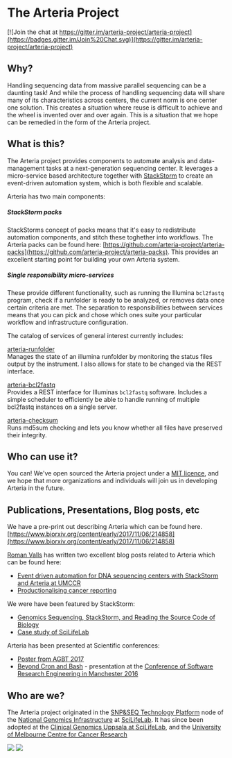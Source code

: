 The Arteria Project
===================

[![Join the chat at https://gitter.im/arteria-project/arteria-project](https://badges.gitter.im/Join%20Chat.svg)](https://gitter.im/arteria-project/arteria-project)

## Why?
Handling sequencing data from massive parallel sequencing can be a daunting task! And while the process of handling sequencing data will share many of its characteristics across centers, the current norm is one center one solution. This creates a situation where reuse is difficult to achieve and the wheel is invented over and over again. This is a situation that we hope can be remedied in the form of the Arteria project.

## What is this?
The Arteria project provides components to automate analysis and data-management tasks at a next-generation sequencing center. It leverages a micro-service based architecture together with [StackStorm](http://stackstorm.com/) to create an event-driven automation system, which is both flexible and scalable.

Arteria has two main components:
 
##### StackStorm packs
StackStorms concept of packs means that it's easy to redistribute automation components, and stitch these toghether into workflows. The Arteria packs can be found here: [https://github.com/arteria-project/arteria-packs](https://github.com/arteria-project/arteria-packs). This provides an excellent starting point for building your own Arteria system.

##### Single responsibility micro-services
These provide different functionality, such as running the Illumina `bcl2fastq` program, check if a runfolder is ready to be analyzed, or removes data once certain criteria are met. The separation to responsibilities between services means that you can pick and chose which ones suite your particular workflow and infrastructure configuration.

The catalog of services of general interest currently includes:

[arteria-runfolder](https://github.com/arteria-project/arteria-runfolder)  
Manages the state of an illumina runfolder by monitoring the status files output by the instrument. I also allows for state to be changed via the REST interface.

[arteria-bcl2fastq](https://github.com/arteria-project/arteria-bcl2fastq)   
Provides a REST interface for Illuminas `bcl2fastq` software. Includes a simple scheduler to efficiently be able to handle running of multiple bcl2fastq instances on a single server.
 
[arteria-checksum](https://github.com/arteria-project/arteria-checksum)    
Runs md5sum checking and lets you know whether all files have preserved their integrity.

## Who can use it?
You can! We've open sourced the Arteria project under a [MIT licence](https://choosealicense.com/licenses/mit/), and we hope that more organizations and individuals will join us in developing Arteria in the future.

## Publications, Presentations, Blog posts, etc

We have a pre-print out describing Arteria which can be found here. [https://www.biorxiv.org/content/early/2017/11/06/214858](https://www.biorxiv.org/content/early/2017/11/06/214858)

[Roman Valls](https://twitter.com/braincode) has written two excellent blog posts related to Arteria which can be found here:

 - [Event driven automation for DNA sequencing centers with StackStorm and Arteria at UMCCR](https://blogs.nopcode.org/brainstorm/2018-03-12-umccr-arteria/)
 - [Productionalising cancer reporting](https://blogs.nopcode.org/brainstorm/2018-03-13-umccr-pcgr/)

We were have been featured by StackStorm:

 - [Genomics Sequencing, StackStorm, and Reading the Source Code of Biology](https://stackstorm.com/2016/11/15/genomics-sequencing-stackstorm-reading-source-code-biology/)
 - [Case study of SciLifeLab](https://stackstorm.com/case-study-scilifelab/)

Arteria has been presented at Scientific conferences:

 - [Poster from AGBT 2017](https://drive.google.com/open?id=1Unc6FlwEaRigt1FmBFxm1Le7bAgUzT6C)
 - [Beyond Cron and Bash](https://docs.google.com/presentation/d/1qe_b9EwUuKw0HDgT-4l_2J_Vj5ROelcoUIdQCsOlnkQ/edit?usp=sharing) - presentation at the [Conference of Software Research Engineering in Manchester 2016](https://ukrse.github.io/conf2016)

## Who are we?
The Arteria project originated in the [SNP&SEQ Technology Platform](https://snpseq.medsci.uu.se/) node of the [National Genomics Infrastructure](https://portal.scilifelab.se/genomics/) at [SciLifeLab](http://www.scilifelab.se/). It has since been adopted at the [Clinical Genomics Uppsala at SciLifeLab](https://www.scilifelab.se/facilities/clinical-genomics-uppsala/), and the [University of Melbourne Centre for Cancer Research](https://mdhs.unimelb.edu.au/our-organisation/institutes-centres-departments/the-university-of-melbourne-centre-for-cancer-research)

![](https://ngisweden.scilifelab.se/site/ngisweden_logo.png)
![](https://www.scilifelab.se/wp-content/uploads/2013/09/82047_logo-green.jpg)
